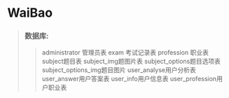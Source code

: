 # WaiBao
> ### 数据库:
>>administrator 管理员表
>>exam 考试记录表
>>profession 职业表
>>subject题目表
>>subject_img题图片表
>>subject_options题目选项表
>>subject_options_img题目图片
>>user_analyse用户分析表
>>user_answer用户答案表
>>user_info用户信息表
>>user_profession用户职业表
